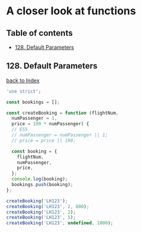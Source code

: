 <h1>A closer look at functions</h1>

<a id='section0'></a>
<h2>Table of contents</h2>

+ [128. Default Parameters](#section1)

<a id='section1'></a>
<h2>128. Default Parameters</h2> 

[back to Index](#section0)
  

```js
'use strict';

const bookings = [];

const createBooking = function (flightNum, 
  numPassenger = 1, 
  price = 199 * numPassenger) {
  // ES5
  // numPassenger = numPassenger || 1;
  // price = price || 199;

  const booking = {
    flightNum,
    numPassenger,
    price,
  };
  console.log(booking);
  bookings.push(booking);
};

createBooking('LH123');
createBooking('LH123', 2, 800);
createBooking('LH123', 2);
createBooking('LH123', 5);
createBooking('LH123', undefined, 1000);
```
